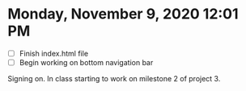 # Monday, November  9, 2020 12:01 PM
- [ ] Finish index.html file
- [ ] Begin working on bottom navigation bar

Signing on. In class starting to work on milestone 2 of project 3. 
